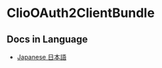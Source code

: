 ClioOAuth2ClientBundle
====



Docs in Language
----
* [Japanese 日本語](./Resources/docs/ja/index.md)
